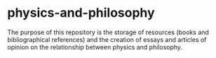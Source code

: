 # physics-and-philosophy
The purpose of this repository is the storage of resources (books and bibliographical references) and the creation of essays and articles of opinion on the relationship between physics and philosophy.   
